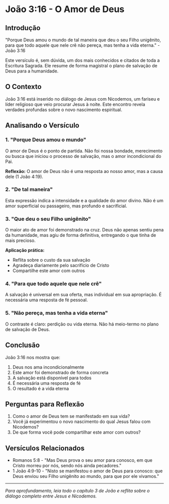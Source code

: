 # João 3:16 - O Amor de Deus

## Introdução

"Porque Deus amou o mundo de tal maneira que deu o seu Filho unigênito, para que todo aquele que nele crê não pereça, mas tenha a vida eterna." - João 3:16

Este versículo é, sem dúvida, um dos mais conhecidos e citados de toda a Escritura Sagrada. Ele resume de forma magistral o plano de salvação de Deus para a humanidade.

## O Contexto

João 3:16 está inserido no diálogo de Jesus com Nicodemos, um fariseu e líder religioso que veio procurar Jesus à noite. Este encontro revela verdades profundas sobre o novo nascimento espiritual.

## Analisando o Versículo

### 1. "Porque Deus amou o mundo"

O amor de Deus é o ponto de partida. Não foi nossa bondade, merecimento ou busca que iniciou o processo de salvação, mas o amor incondicional do Pai.

**Reflexão:** O amor de Deus não é uma resposta ao nosso amor, mas a causa dele (1 João 4:19).

### 2. "De tal maneira"

Esta expressão indica a intensidade e a qualidade do amor divino. Não é um amor superficial ou passageiro, mas profundo e sacrificial.

### 3. "Que deu o seu Filho unigênito"

O maior ato de amor foi demonstrado na cruz. Deus não apenas sentiu pena da humanidade, mas agiu de forma definitiva, entregando o que tinha de mais precioso.

**Aplicação prática:**
- Reflita sobre o custo da sua salvação
- Agradeça diariamente pelo sacrifício de Cristo
- Compartilhe este amor com outros

### 4. "Para que todo aquele que nele crê"

A salvação é universal em sua oferta, mas individual em sua apropriação. É necessária uma resposta de fé pessoal.

### 5. "Não pereça, mas tenha a vida eterna"

O contraste é claro: perdição ou vida eterna. Não há meio-termo no plano de salvação de Deus.

## Conclusão

João 3:16 nos mostra que:
1. Deus nos ama incondicionalmente
2. Este amor foi demonstrado de forma concreta
3. A salvação está disponível para todos
4. É necessária uma resposta de fé
5. O resultado é a vida eterna

## Perguntas para Reflexão

1. Como o amor de Deus tem se manifestado em sua vida?
2. Você já experimentou o novo nascimento do qual Jesus falou com Nicodemos?
3. De que forma você pode compartilhar este amor com outros?

## Versículos Relacionados

- Romanos 5:8 - "Mas Deus prova o seu amor para conosco, em que Cristo morreu por nós, sendo nós ainda pecadores."
- 1 João 4:9-10 - "Nisto se manifestou o amor de Deus para conosco: que Deus enviou seu Filho unigênito ao mundo, para que por ele vivamos."

---

*Para aprofundamento, leia todo o capítulo 3 de João e reflita sobre o diálogo completo entre Jesus e Nicodemos.*
